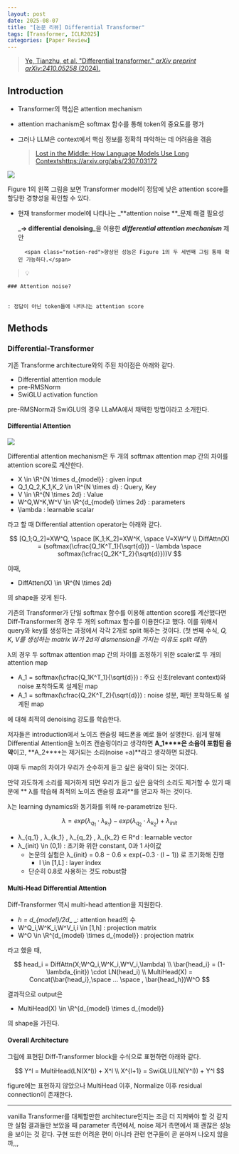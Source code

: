 ```yaml
---
layout: post
date: 2025-08-07
title: "[논문 리뷰] Differential Transformer"
tags: [Transformer, ICLR2025]
categories: [Paper Review]
---
```


> [Ye, Tianzhu, et al. "Differential transformer." ](https://arxiv.org/abs/2410.05258)[_arXiv preprint arXiv:2410.05258_](https://arxiv.org/abs/2410.05258)[ (2024).](https://arxiv.org/abs/2410.05258)



## Introduction

- Transformer의 핵심은 attention mechanism
- attention machanism은 softmax 함수를 통해 token의 중요도를 평가
- 그러나 LLM은 context에서 핵심 정보를 정확히 파악하는 데 어려움을 겪음

	> [Lost in the Middle: How Language Models Use Long Contextshttps://arxiv.org/abs/2307.03172](https://arxiv.org/abs/2307.03172)


![](https://prod-files-secure.s3.us-west-2.amazonaws.com/542b861c-36a8-4051-84e5-8804b6728dba/9083ea56-691a-4752-ae26-47f403431ac8/image.png?X-Amz-Algorithm=AWS4-HMAC-SHA256&X-Amz-Content-Sha256=UNSIGNED-PAYLOAD&X-Amz-Credential=ASIAZI2LB466VHXQKQPZ%2F20251004%2Fus-west-2%2Fs3%2Faws4_request&X-Amz-Date=20251004T080117Z&X-Amz-Expires=3600&X-Amz-Security-Token=IQoJb3JpZ2luX2VjEMD%2F%2F%2F%2F%2F%2F%2F%2F%2F%2FwEaCXVzLXdlc3QtMiJHMEUCIBmBoyk4BasUsJS4uEsoD7giMjn4sZmylnAF9tT0wWeLAiEA96SWBW9fnwgq7uzFJ7W%2FORdIXl2yzFBiMoLXqu%2Bm%2FO8q%2FwMIWRAAGgw2Mzc0MjMxODM4MDUiDLIkt89KZsJA7sJXWCrcAyZVxOyy%2BXYzJN9leIiQzornbrZvDYokaylOr8P%2F78rYuJK1oG44qOxBcPqdoZbeuSaJRTkDVnCkqfuUUCly37tDhZpAFtQ4MjZQrJpYRjxPlqUogRkU0faMnT7GzFtz6hgwLmu9o3UeDLcMYYcSS4IrRDgo%2FvntBD4TKTHw7DuiNl9owHdCLD1oiOTFw0n%2BFsbyNIxOY54%2FoknFPb%2BclTJS76vsf8KtIKrc679TEUgycpCoGhV7FZxncEe0M3s0YzSGUuVfSLPPsvifoC89mKo31%2BuEknxbaQt309Ed%2BfRJbT3y3bigkux%2Br%2FBJfM2nqwOoKpiDzEYNvzKzFdx6Dojv7ILSTz4iPvGQCaYmv4RgKaThywsQmsHpkSIw%2B2BXomXpvk54bZotfnfTR0gso6N%2BhXJbUtQLTOP%2B6qQAwvdsPUzZTUZX5CRSH9FJQfcmkJ2YvOr55Q21o4pzLJ7GYan1n4b3NTTMp1rzghdBArJtWNyMkStD4jyVEmxomDqjExBJAV0RTiDm2Qx04YIbatgSSz5GKjM4RW6QZQzzDeFefhpi%2BT7wQ9Cd6BN60lT0p%2FrX8UmkDIALer2KggqpO1bX5tPMbwIKfzdYQro%2Fk8vGQVZnpFmIIZYSH59qMLSbg8cGOqUBcrV5RdxRVWIIw2qH3ibwdUY1WCHCN6nEu16ULxLLsyIk%2F611WKfOrnu25GopxcUrnDmazat3Id5zWaS8lzGrHGZxsDRdLs7fSCuwJXgV2nW3M40otvsyLkX2zkAei3PO8tDPlMuFrZyxy%2FcEPSBBKYZOUIRr5E18qkxzV0JG630Q%2B5r8gSusMwTXODO5aBVKt3b0trxyM6ntJdorL1CGx9NIr9fC&X-Amz-Signature=d84c1ae706d3537fc8ec5137d4e5a4e4871d923cd27395e0deb516d1d878ec60&X-Amz-SignedHeaders=host&x-amz-checksum-mode=ENABLED&x-id=GetObject)


Figure 1의 왼쪽 그림을 보면 Transformer model이 정답에 낮은 attention score를 할당한 경향성을 확인할 수 있다.

- 현재 transformer model에 나타나는 _**attention noise **_문제 해결 필요성

	_**→ differential denoising**_을 이용한 _**differential attention mechanism**_ 제안


		<span class="notion-red">향상된 성능은 Figure 1의 두 세번째 그림 통해 확인 가능하다.</span>


> 💡 


	### Attention noise?


	: 정답이 아닌 token들에 나타나는 attention score



## Methods



### Differential-Transformer


기존 Transforme architecture와의 주된 차이점은 아래와 같다.

- Differential attention module
- pre-RMSNorm
- SwiGLU activation function

pre-RMSNorm과 SwiGLU의 경우 LLaMA에서 채택한 방법이라고 소개한다.



#### Differential Attention


![](https://prod-files-secure.s3.us-west-2.amazonaws.com/542b861c-36a8-4051-84e5-8804b6728dba/116d70b2-1963-4810-9167-f4c7d8a06e8f/image.png?X-Amz-Algorithm=AWS4-HMAC-SHA256&X-Amz-Content-Sha256=UNSIGNED-PAYLOAD&X-Amz-Credential=ASIAZI2LB466VHXQKQPZ%2F20251004%2Fus-west-2%2Fs3%2Faws4_request&X-Amz-Date=20251004T080117Z&X-Amz-Expires=3600&X-Amz-Security-Token=IQoJb3JpZ2luX2VjEMD%2F%2F%2F%2F%2F%2F%2F%2F%2F%2FwEaCXVzLXdlc3QtMiJHMEUCIBmBoyk4BasUsJS4uEsoD7giMjn4sZmylnAF9tT0wWeLAiEA96SWBW9fnwgq7uzFJ7W%2FORdIXl2yzFBiMoLXqu%2Bm%2FO8q%2FwMIWRAAGgw2Mzc0MjMxODM4MDUiDLIkt89KZsJA7sJXWCrcAyZVxOyy%2BXYzJN9leIiQzornbrZvDYokaylOr8P%2F78rYuJK1oG44qOxBcPqdoZbeuSaJRTkDVnCkqfuUUCly37tDhZpAFtQ4MjZQrJpYRjxPlqUogRkU0faMnT7GzFtz6hgwLmu9o3UeDLcMYYcSS4IrRDgo%2FvntBD4TKTHw7DuiNl9owHdCLD1oiOTFw0n%2BFsbyNIxOY54%2FoknFPb%2BclTJS76vsf8KtIKrc679TEUgycpCoGhV7FZxncEe0M3s0YzSGUuVfSLPPsvifoC89mKo31%2BuEknxbaQt309Ed%2BfRJbT3y3bigkux%2Br%2FBJfM2nqwOoKpiDzEYNvzKzFdx6Dojv7ILSTz4iPvGQCaYmv4RgKaThywsQmsHpkSIw%2B2BXomXpvk54bZotfnfTR0gso6N%2BhXJbUtQLTOP%2B6qQAwvdsPUzZTUZX5CRSH9FJQfcmkJ2YvOr55Q21o4pzLJ7GYan1n4b3NTTMp1rzghdBArJtWNyMkStD4jyVEmxomDqjExBJAV0RTiDm2Qx04YIbatgSSz5GKjM4RW6QZQzzDeFefhpi%2BT7wQ9Cd6BN60lT0p%2FrX8UmkDIALer2KggqpO1bX5tPMbwIKfzdYQro%2Fk8vGQVZnpFmIIZYSH59qMLSbg8cGOqUBcrV5RdxRVWIIw2qH3ibwdUY1WCHCN6nEu16ULxLLsyIk%2F611WKfOrnu25GopxcUrnDmazat3Id5zWaS8lzGrHGZxsDRdLs7fSCuwJXgV2nW3M40otvsyLkX2zkAei3PO8tDPlMuFrZyxy%2FcEPSBBKYZOUIRr5E18qkxzV0JG630Q%2B5r8gSusMwTXODO5aBVKt3b0trxyM6ntJdorL1CGx9NIr9fC&X-Amz-Signature=26d27160fc701432475606c517198244035420ec8a3a3b1065a7c3d51332b19a&X-Amz-SignedHeaders=host&x-amz-checksum-mode=ENABLED&x-id=GetObject)


Differential attention mechanism은 두 개의 softmax attention map 간의 차이를 attention score로 계산한다.

- X \in \R^{N \times d\_{model}} : given input
- Q\_1,Q\_2,K\_1,K\_2 \in \R^{N \times d} : Query, Key
- V \in \R^{N \times 2d} : Value
- W^Q,W^K,W^V \in \R^{d\_{model} \times 2d} : parameters
- \lambda : learnable scalar

라고 할 때 Differential attention operator는 아래와 같다.


$$
[Q_1;Q_2]=XW^Q, \space [K_1;K_2]=XW^K, \space V=XW^V \\
DiffAttn(X) = (softmax(\cfrac{Q_1K^T_1}{\sqrt{d}}) - \lambda \space softmax(\cfrac{Q_2K^T_2}{\sqrt{d}}))V
$$


이때,

- DiffAtten(X) \in \R^{N \times 2d}

의 shape을 갖게 된다.


기존의 Transformer가 단일 softmax 함수를 이용해 attention score를 계산했다면 Diff-Transformer의 경우 두 개의 softmax 함수를 이용한다고 했다. 이를 위해서 query와 key를 생성하는 과정에서 각각 2개로 split 해주는 것이다. <span class="notion-red">(첫 번째 수식, </span><span class="notion-red">_Q, K, V를 생성하는 matrix W가 2d의 dismension을 가지는 이유도 split 때문_</span><span class="notion-red">)</span>


 λ의 경우 두 softmax attention map 간의 차이를 조정하기 위한 scaler로 두 개의 attention map

- A\_1 = softmax(\cfrac{Q\_1K^T\_1}{\sqrt{d}}) : 주요 신호(relevant context)와 noise 포착하도록 설계된 map
- A\_1 = softmax(\cfrac{Q\_2K^T\_2}{\sqrt{d}}) : noise 성분, 패턴 포착하도록 설계된 map 

에 대해 최적의 denoising 강도를 학습한다.


저자들은 introduction에서 노이즈 캔슬링 헤드폰을 예로 들어 설명한다. 쉽게 말해 Differential Attention을 노이즈 캔슬링이라고 생각하면 **A\_1****은 소음이 포함된 음악**이고, **A\_2****는 제거되는 소리(noise +a)**라고 생각하면 되겠다. 


이때 두 map의 차이가 우리가 순수하게 듣고 싶은 음악이 되는 것이다. 


만약 과도하게 소리를 제거하게 되면 우리가 듣고 싶은 음악의 소리도 제거할 수 있기 때문에 ** λ를 학습해 최적의 노이즈 캔슬링 효과**를 얻고자 하는 것이다.


λ는 learning dynamics와 동기화를 위해 re-parametrize 된다.


$$
\lambda = exp(\lambda_{q_1} \cdot \lambda_{k_1}) - exp(\lambda_{q_2} \cdot \lambda_{k_2}) + \lambda_{init}
$$

- λ\_{q\_1} , λ\_{k\_1} , λ\_{q\_2} , λ\_{k\_2} ∈ R^d : learnable vector
- λ\_{init} \in (0,1) : 초기화 위한 constant, 0과 1 사이값
	- 논문의 실험은 λ\_{init} = 0.8 − 0.6 × exp(−0.3 · (l − 1)) 로 초기화해 진행
		- l \in [1,L] : layer index
	- 단순히 0.8로 사용하는 것도 robust함


#### **Multi-Head Differential Attention**


Diff-Transformer 역시 multi-head attention을 지원한다.

- _h = d\_{model}/2d__ _: attention head의 수
- W^Q\_i,W^K\_i,W^V\_i,i \in [1,h] : projection matrix
- W^O \in \R^{d\_{model} \times d\_{model}} : projection matrix

라고 했을 때,


$$
head_i = DiffAttn(X;W^Q_i,W^K_i,W^V_i,\lambda) \\
\bar{head_i} = (1-\lambda_{init}) \cdot LN(head_i) \\
MultiHead(X) = Concat(\bar{head_i},\space ... \space , \bar{head_h})W^O
$$


결과적으로 output은

- MultiHead(X) \in \R^{d\_{model} \times d\_{model}}

의 shape을 가진다.



#### Overall Architecture


그림에 표현된 Diff-Transformer block을 수식으로 표현하면 아래와 같다.


$$
Y^l = MultiHead(LN(X^l)) + X^l \\
X^{l+1} = SwiGLU(LN(Y^l)) + Y^l
$$


figure에는 표현하지 않았으나 MultiHead 이후, Normalize 이후 residual connection이 존재한다.


---


vanilla Transformer를 대체할만한 architecture인지는 조금 더 지켜봐야 할 것 같지만 실험 결과들만 보았을 때 parameter 측면에서, noise 제거 측면에서 꽤 괜찮은 성능을 보이는 것 같다. 구현 또한 어려운 편이 아니라 관련 연구들이 곧 쏟아져 나오지 않을까,,,


